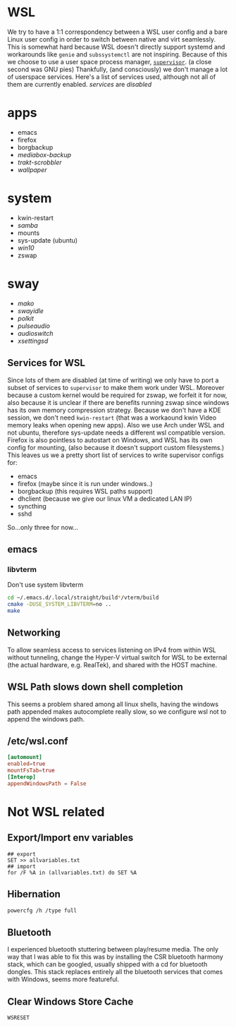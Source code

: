 # WSL

We try to have a 1:1 correspondency between a WSL user config and a bare Linux user config in order to switch between native and virt seamlessly.
This is somewhat hard because WSL doesn't directly support systemd and workarounds like `genie` and `subssystemctl` are not inspiring.
Because of this we choose to use a user space process manager, [`supervisor`](https://github.com/Supervisor/supervisor). (a close second was GNU pies)
Thankfully, (and consciously) we don't manage a lot of userspace services. Here's a list of services used, although not all of them are currently enabled.
_services_ are _disabled_

# apps

- emacs
- firefox
- borgbackup
- _mediabox-backup_
- _trakt-scrobbler_
- _wallpaper_

# system

- kwin-restart
- _samba_
- mounts
- sys-update (ubuntu)
- _win10_
- zswap

# sway

- _mako_
- _swayidle_
- _polkit_
- _pulseaudio_
- _audioswitch_
- _xsettingsd_

## Services for WSL

Since lots of them are disabled (at time of writing) we only have to port a subset of services to `supervisor` to make them work under WSL. Moreover because a custom kernel would be required for zswap, we forfeit it for now, also because it is unclear if there are benefits running zswap since windows has its own memory compression strategy. Because we don't have a KDE session, we don't need `kwin-restart` (that was a workaound kwin Video memory leaks when opening new apps). Also we use Arch under WSL and not ubuntu, therefore sys-update needs a different wsl compatible version. Firefox is also pointless to autostart on Windows, and WSL has its own config for mounting, (also because it doesn't support custom filesystems.)
This leaves us we a pretty short list of services to write supervisor configs for:

- emacs
- firefox (maybe since it is run under windows..)
- borgbackup (this requires WSL paths support)
- dhclient (because we give our linux VM a dedicated LAN IP)
- syncthing
- sshd


So...only three for now...

## emacs
### libvterm
Don't use system libvterm
```sh
cd ~/.emacs.d/.local/straight/build*/vterm/build
cmake -DUSE_SYSTEM_LIBVTERM=no ..
make
```

## Networking
To allow seamless access to services listening on IPv4 from within WSL without tunneling, change the Hyper-V virtual switch for WSL to be external (the actual hardware, e.g. RealTek), and shared with the HOST machine.

## WSL Path slows down shell completion
This seems a problem shared among all linux shells, having the windows path appended makes autocomplete really slow, so we configure wsl not to append the windows path.

## /etc/wsl.conf

```conf
[automount]
enabled=true
mountFsTab=true
[Interop]
appendWindowsPath = False
```


# Not WSL related

## Export/Import env variables

```
## export
SET >> allvariables.txt
## import
for /F %A in (allvariables.txt) do SET %A
```


## Hibernation

``` sh
powercfg /h /type full
```

## Bluetooth
I experienced bluetooth stuttering between play/resume media. The only way that I was able to fix this was by installing the CSR bluetooth harmony stack, which can be googled, usually shipped with a cd for bluetooth dongles. This stack replaces entirely all the bluetooth services that comes with Windows, seems more featureful.

## Clear Windows Store Cache

``` sh
WSRESET
```

